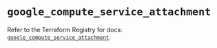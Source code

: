 # `google_compute_service_attachment`

Refer to the Terraform Registry for docs: [`google_compute_service_attachment`](https://registry.terraform.io/providers/hashicorp/google/6.22.0/docs/resources/compute_service_attachment).
